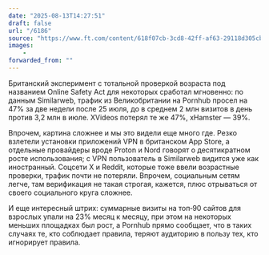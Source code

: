 ```yaml
---
date: "2025-08-13T14:27:51"
draft: false
url: "/6186"
source: "https://www.ft.com/content/618f07cb-3cd8-42ff-af63-29118d305cbe?desktop=true&segmentId=7c8f09b9-9b61-4fbb-9430-9208a9e233c8#myft:notification:daily-email:content"
images:
    -
forwarded_from: ""
---
```


Британский эксперимент с тотальной проверкой возраста под названием Online Safety Act для некоторых сработал мгновенно: по данным Similarweb, трафик из Великобритании на Pornhub просел на 47% за две недели после 25 июля, до в среднем 2 млн визитов в день против 3,2 млн в июле. XVideos потерял те же 47%, xHamster — 39%. 

Впрочем, картина сложнее и мы это видели еще много где. Резко взлетели установки приложений VPN в британском App Store, а отдельные провайдеры вроде Proton и Nord говорят о десятикратном росте использования; с VPN пользователь в Similarweb видится уже как иностранный. Соцсети X и Reddit, которые тоже ввели возрастные проверки, трафик почти не потеряли. Впрочем, социальным сетям легче, там верификация не такая строгая, кажется, плюс отрываться от своего социального круга сложнее.

И еще интересный штрих: суммарные визиты на топ‑90 сайтов для взрослых упали на 23% месяц к месяцу, при этом на некоторых меньших площадках был рост, а Pornhub прямо сообщает, что в таких случаях те, кто соблюдает правила, теряют аудиторию в пользу тех, кто игнорирует правила.
